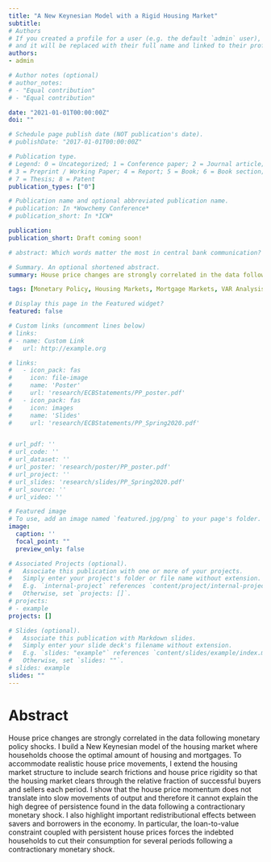 ```yaml
---
title: "A New Keynesian Model with a Rigid Housing Market"
subtitle:
# Authors
# If you created a profile for a user (e.g. the default `admin` user), write the username (folder name) here 
# and it will be replaced with their full name and linked to their profile.
authors:
- admin

# Author notes (optional)
# author_notes:
# - "Equal contribution"
# - "Equal contribution"

date: "2021-01-01T00:00:00Z"
doi: ""

# Schedule page publish date (NOT publication's date).
# publishDate: "2017-01-01T00:00:00Z"

# Publication type.
# Legend: 0 = Uncategorized; 1 = Conference paper; 2 = Journal article;
# 3 = Preprint / Working Paper; 4 = Report; 5 = Book; 6 = Book section;
# 7 = Thesis; 8 = Patent
publication_types: ["0"]

# Publication name and optional abbreviated publication name.
# publication: In *Wowchemy Conference*
# publication_short: In *ICW*

publication:
publication_short: Draft coming soon!

# abstract: Which words matter the most in central bank communication? Making use of a rather unique European monetary policy decision setting, we build the first monetary policy dictionary. We train the dictionary on a new intra-day level return data, which allows us to precisely identify which phrases do the market mainly reacts to. As an application, we attempt to distinguish whether financial markets react to learning about current economic conditions or future bank actions.

# Summary. An optional shortened abstract.
summary: House price changes are strongly correlated in the data following monetary policy shocks. I build a New Keynesian model of the housing market where households choose the optimal amount of housing and mortgages. To accommodate realistic house price movements, I extend the housing market structure to include search frictions and house price rigidity so that the housing market clears through the relative fraction of successful buyers and sellers each period. I show that the house price momentum does not translate into slow movements of output and therefore it cannot explain the high degree of persistence found in the data following a contractionary monetary shock. I also highlight important redistributional effects between savers and borrowers in the economy. In particular, the loan-to-value constraint coupled with persistent house prices forces the indebted households to cut their consumption for several periods following a contractionary monetary shock.

tags: [Monetary Policy, Housing Markets, Mortgage Markets, VAR Analysis, New Keynesian, Search Frictions]

# Display this page in the Featured widget?
featured: false

# Custom links (uncomment lines below)
# links:
# - name: Custom Link
#   url: http://example.org

# links:
#   - icon_pack: fas
#     icon: file-image
#     name: 'Poster'
#     url: 'research/ECBStatements/PP_poster.pdf'
#   - icon_pack: fas
#     icon: images
#     name: 'Slides'
#     url: 'research/ECBStatements/PP_Spring2020.pdf'


# url_pdf: ''
# url_code: ''
# url_dataset: ''
# url_poster: 'research/poster/PP_poster.pdf'
# url_project: ''
# url_slides: 'research/slides/PP_Spring2020.pdf'
# url_source: ''
# url_video: ''

# Featured image
# To use, add an image named `featured.jpg/png` to your page's folder. 
image:
  caption: ''
  focal_point: ""
  preview_only: false

# Associated Projects (optional).
#   Associate this publication with one or more of your projects.
#   Simply enter your project's folder or file name without extension.
#   E.g. `internal-project` references `content/project/internal-project/index.md`.
#   Otherwise, set `projects: []`.
# projects:
# - example
projects: []

# Slides (optional).
#   Associate this publication with Markdown slides.
#   Simply enter your slide deck's filename without extension.
#   E.g. `slides: "example"` references `content/slides/example/index.md`.
#   Otherwise, set `slides: ""`.
# slides: example
slides: ""
---
```


<h1>Abstract</h1>

House price changes are strongly correlated in the data following monetary policy shocks. I build a New Keynesian model of the housing market where households choose the optimal amount of housing and mortgages. To accommodate realistic house price movements, I extend the housing market structure to include search frictions and house price rigidity so that the housing market clears through the relative fraction of successful buyers and sellers each period. I show that the house price momentum does not translate into slow movements of output and therefore it cannot explain the high degree of persistence found in the data following a contractionary monetary shock. I also highlight important redistributional effects between savers and borrowers in the economy. In particular, the loan-to-value constraint coupled with persistent house prices forces the indebted households to cut their consumption for several periods following a contractionary monetary shock.
